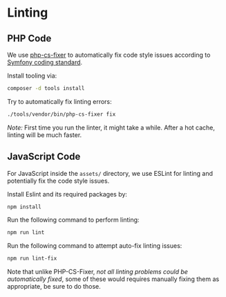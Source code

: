 # Linting

## PHP Code

We use [php-cs-fixer](https://cs.symfony.com/) to automatically fix code style issues according to [Symfony coding standard](https://symfony.com/doc/current/contributing/code/standards.html).

Install tooling via:

```sh
composer -d tools install
```

Try to automatically fix linting errors:

```sh
./tools/vendor/bin/php-cs-fixer fix
```

_Note:_ First time you run the linter, it might take a while. After a hot cache, linting will be much faster.

## JavaScript Code

For JavaScript inside the `assets/` directory, we use ESLint for linting and potentially fix the code style issues.

Install Eslint and its required packages by:

```sh
npm install
```

Run the following command to perform linting:

```sh
npm run lint
```

Run the following command to attempt auto-fix linting issues:

```sh
npm run lint-fix
```

Note that unlike PHP-CS-Fixer, _not all linting problems could be automatically fixed_, some of these would requires manually fixing them as appropriate, be sure to do those.
